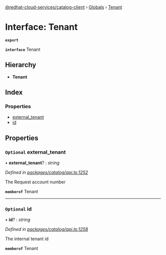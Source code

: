 [@redhat-cloud-services/catalog-client](../README.md) › [Globals](../globals.md) › [Tenant](tenant.md)

# Interface: Tenant

**`export`** 

**`interface`** Tenant

## Hierarchy

* **Tenant**

## Index

### Properties

* [external_tenant](tenant.md#optional-external_tenant)
* [id](tenant.md#optional-id)

## Properties

### `Optional` external_tenant

• **external_tenant**? : *string*

*Defined in [packages/catalog/api.ts:1252](https://github.com/RedHatInsights/javascript-clients/blob/master/packages/catalog/api.ts#L1252)*

The Request account number

**`memberof`** Tenant

___

### `Optional` id

• **id**? : *string*

*Defined in [packages/catalog/api.ts:1258](https://github.com/RedHatInsights/javascript-clients/blob/master/packages/catalog/api.ts#L1258)*

The internal tenant id

**`memberof`** Tenant
